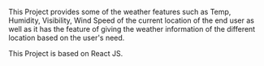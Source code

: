 This Project provides some of the weather features such as Temp, Humidity, Visibility, Wind Speed of the current location of the end user as well as it has the feature of giving the weather information of the different location based on the user's need.

This Project is based on React JS.
